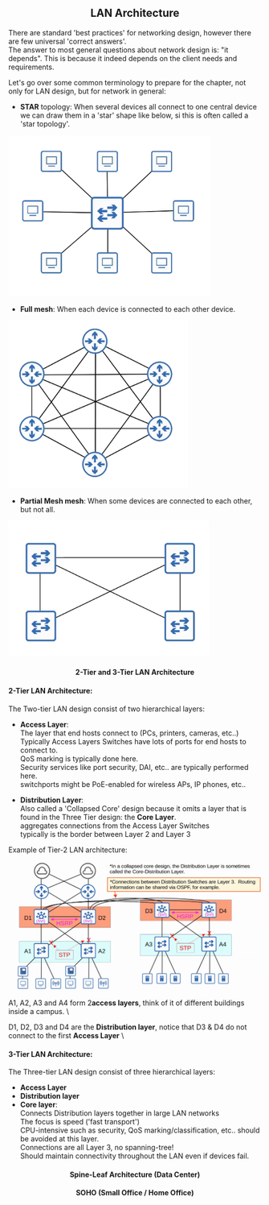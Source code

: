 <h2 align="center">LAN Architecture</h2>

There are standard 'best practices' for networking design, however there are few universal 'correct answers'. \
The answer to most general questions about network design is: "it depends". This is because it indeed
depends on the client needs and requirements.

Let's go over some common terminology to prepare for the chapter, not only for LAN design, but for network in general:

- <b>STAR</b> topology: When several devices all connect to one central device we can draw them in a 'star' shape like below, si this is often called a 'star topology'.

![Star](https://github.com/FrenzisRed/My_CCNA_Notes/blob/main/images/Star.png?raw=true "Star")

- <b>Full mesh</b>: When each device is connected to each other device.

![Full Mesh](https://github.com/FrenzisRed/My_CCNA_Notes/blob/main/images/Full_mesh.png?raw=true "full mesh")

- <b>Partial Mesh mesh</b>: When some devices are connected to each other, but not all.

![Partial Mesh](https://github.com/FrenzisRed/My_CCNA_Notes/blob/main/images/Partial.png?raw=true "partial mesh")

<h4 align="center">2-Tier and 3-Tier LAN Architecture</h4>

<h4>2-Tier LAN Architecture:</h4>

The Two-tier LAN design consist of two hierarchical layers:
- <b>Access Layer</b>: \
The layer that end hosts connect to (PCs, printers, cameras, etc..) \
Typically Access Layers Switches have lots of ports for end hosts to connect to. \
QoS marking is typically done here. \
Security services like port security, DAI, etc.. are typically performed here. \
switchports might be PoE-enabled for wireless APs, IP phones, etc..

- <b>Distribution Layer</b>: \
Also called  a 'Collapsed Core' design because it omits a layer that is found in the Three Tier design: the <b>Core Layer</b>. \
aggregates connections from the Access Layer Switches \
typically is the border between Layer 2 and Layer 3

Example of Tier-2 LAN architecture:

![Tier-2](https://github.com/FrenzisRed/My_CCNA_Notes/blob/main/images/tier-2.png?raw=true "Tier-2")

A1, A2, A3 and A4 form 2<b>access layers</b>, think of it of different buildings inside a campus. \

D1, D2, D3 and D4 are the <b>Distribution layer</b>, notice that D3 & D4 do not connect to the first <b>Access Layer</b> \

<h4>3-Tier LAN Architecture:</h4>

The Three-tier LAN design consist of three hierarchical layers:
- <b>Access Layer</b>
- <b>Distribution layer</b>
- <b>Core layer</b>: \
 Connects Distribution layers together in large LAN networks \
 The focus is speed ('fast transport') \
 CPU-intensive such as security, QoS marking/classification, etc.. should be avoided at this layer. \
 Connections are all Layer 3, no spanning-tree! \
 Should maintain connectivity throughout the LAN even if devices fail.


<h4 align="center">Spine-Leaf Architecture (Data Center)</h4>

<h4 align="center">SOHO (Small Office / Home Office)</h4>

<h4 align="center"></h4>
